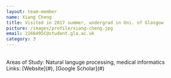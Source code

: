 ```yaml
---
layout: team-member
name: Xiang Cheng
title: Visited in 2017 summer, undergrad in Uni. of Glasgow
picture: /images/profile/xiang-cheng.jpg
email: 2168495C@student.gla.ac.uk
category: 3
---
```


<br/>
Areas of Study: Natural languge processing, medical informatics
<br/>
Links: [Website](#), [Google Scholar](#)